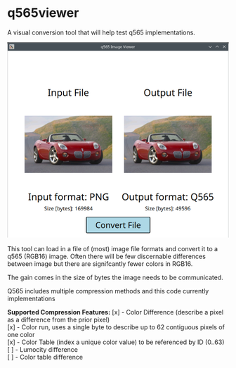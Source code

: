 # q565viewer
A visual conversion tool that will help test q565 implementations.

![Screenshot](docs/screenshot.png)

This tool can load in a file of (most) image file formats and convert it to a q565 (RGB16) image.
Often there will be few discernable differences between image but there are signifcantly fewer colors in RGB16.

The gain comes in the size of bytes the image needs to be communicated. 

Q565 includes multiple compression methods and this code currently implementations

**Supported Compression Features:**
[x] - Color Difference (describe a pixel as a difference from the prior pixel) \
[x] - Color run, uses a single byte to describe up to 62 contiguous pixels of one color \
[x] - Color Table (index a unique color value) to be referenced by ID (0..63) \
[ ] - Lumocity difference \
[ ] - Color table difference

